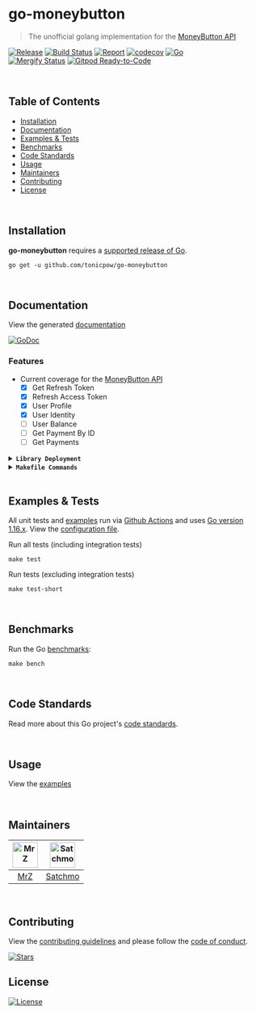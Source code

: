 # go-moneybutton
> The unofficial golang implementation for the [MoneyButton API](https://docs.moneybutton.com/docs/api-overview.html)

[![Release](https://img.shields.io/github/release-pre/tonicpow/go-moneybutton.svg?logo=github&style=flat&v=3)](https://github.com/tonicpow/go-moneybutton/releases)
[![Build Status](https://img.shields.io/github/workflow/status/tonicpow/go-moneybutton/run-go-tests?logo=github&v=3)](https://github.com/tonicpow/go-moneybutton/actions)
[![Report](https://goreportcard.com/badge/github.com/tonicpow/go-moneybutton?style=flat&v=3)](https://goreportcard.com/report/github.com/tonicpow/go-moneybutton)
[![codecov](https://codecov.io/gh/tonicpow/go-moneybutton/branch/master/graph/badge.svg?v=3)](https://codecov.io/gh/tonicpow/go-moneybutton)
[![Go](https://img.shields.io/github/go-mod/go-version/tonicpow/go-moneybutton?v=3)](https://golang.org/)
<br>
[![Mergify Status](https://img.shields.io/endpoint.svg?url=https://api.mergify.com/v1/badges/tonicpow/go-moneybutton&style=flat&v=3)](https://mergify.io)
[![Gitpod Ready-to-Code](https://img.shields.io/badge/Gitpod-ready--to--code-blue?logo=gitpod)](https://gitpod.io/#https://github.com/tonicpow/go-moneybutton)

<br/>

## Table of Contents

- [Installation](#installation)
- [Documentation](#documentation)
- [Examples & Tests](#examples--tests)
- [Benchmarks](#benchmarks)
- [Code Standards](#code-standards)
- [Usage](#usage)
- [Maintainers](#maintainers)
- [Contributing](#contributing)
- [License](#license)

<br/>

## Installation

**go-moneybutton** requires a [supported release of Go](https://golang.org/doc/devel/release.html#policy).

```shell script
go get -u github.com/tonicpow/go-moneybutton
```

<br/>

## Documentation

View the generated [documentation](https://pkg.go.dev/github.com/tonicpow/go-moneybutton)

[![GoDoc](https://godoc.org/github.com/tonicpow/go-moneybutton?status.svg&style=flat&v=3)](https://pkg.go.dev/github.com/tonicpow/go-moneybutton)

### Features

- Current coverage for the [MoneyButton API](https://docs.moneybutton.com/docs/api-overview.html)
  - [x] Get Refresh Token
  - [x] Refresh Access Token
  - [x] User Profile
  - [x] User Identity
  - [ ] User Balance
  - [ ] Get Payment By ID
  - [ ] Get Payments

<details>
<summary><strong><code>Library Deployment</code></strong></summary>
<br/>

[goreleaser](https://github.com/goreleaser/goreleaser) for easy binary or library deployment to Github and can be installed via: `brew install goreleaser`.

The [.goreleaser.yml](.goreleaser.yml) file is used to configure [goreleaser](https://github.com/goreleaser/goreleaser).

Use `make release-snap` to create a snapshot version of the release, and finally `make release` to ship to production.

</details>

<details>
<summary><strong><code>Makefile Commands</code></strong></summary>
<br/>

View all `makefile` commands

```shell script
make help
```

List of all current commands:

```text
clean                Remove previous builds and any test cache data
clean-mods           Remove all the Go mod cache
coverage             Shows the test coverage
diff                 Show the git diff
generate             Runs the go generate command in the base of the repo
godocs               Sync the latest tag with GoDocs
help                 Show this help message
install              Install the application
install-go           Install the application (Using Native Go)
lint                 Run the golangci-lint application (install if not found)
release              Full production release (creates release in Github)
release              Runs common.release then runs godocs
release-snap         Test the full release (build binaries)
release-test         Full production test release (everything except deploy)
replace-version      Replaces the version in HTML/JS (pre-deploy)
tag                  Generate a new tag and push (tag version=0.0.0)
tag-remove           Remove a tag if found (tag-remove version=0.0.0)
tag-update           Update an existing tag to current commit (tag-update version=0.0.0)
test                 Runs lint and ALL tests
test-ci              Runs all tests via CI (exports coverage)
test-ci-no-race      Runs all tests via CI (no race) (exports coverage)
test-ci-short        Runs unit tests via CI (exports coverage)
test-no-lint         Runs just tests
test-short           Runs vet, lint and tests (excludes integration tests)
test-unit            Runs tests and outputs coverage
uninstall            Uninstall the application (and remove files)
update-linter        Update the golangci-lint package (macOS only)
vet                  Run the Go vet application
```

</details>

<br/>

## Examples & Tests
All unit tests and [examples](examples) run via [Github Actions](https://github.com/tonicpow/go-handcash-connect/actions) and
uses [Go version 1.16.x](https://golang.org/doc/go1.16). View the [configuration file](.github/workflows/run-tests.yml).

Run all tests (including integration tests)
```shell script
make test
```

Run tests (excluding integration tests)
```shell script
make test-short
```

<br/>

## Benchmarks

Run the Go [benchmarks](client_test.go):

```shell script
make bench
```

<br/>

## Code Standards

Read more about this Go project's [code standards](.github/CODE_STANDARDS.md).

<br/>

## Usage

View the [examples](examples)

<br/>

## Maintainers

| [<img src="https://github.com/mrz1836.png" height="50" alt="MrZ" />](https://github.com/mrz1836) | [<img src="https://github.com/rohenaz.png" height="50" alt="Satchmo" />](https://github.com/rohenaz) |
|:------------------------------------------------------------------------------------------------:|:----------------------------------------------------------------------------------------------------:|
|                                [MrZ](https://github.com/mrz1836)                                 |                                [Satchmo](https://github.com/rohenaz)                                 |

<br/>

## Contributing

View the [contributing guidelines](.github/CONTRIBUTING.md) and please follow the [code of conduct](.github/CODE_OF_CONDUCT.md).

[![Stars](https://img.shields.io/github/stars/tonicpow/go-moneybutton?label=Please%20like%20us&style=social)](https://github.com/tonicpow/go-moneybutton/stargazers)

## License

[![License](https://img.shields.io/github/license/tonicpow/go-moneybutton.svg?style=flat&v=3)](LICENSE)
